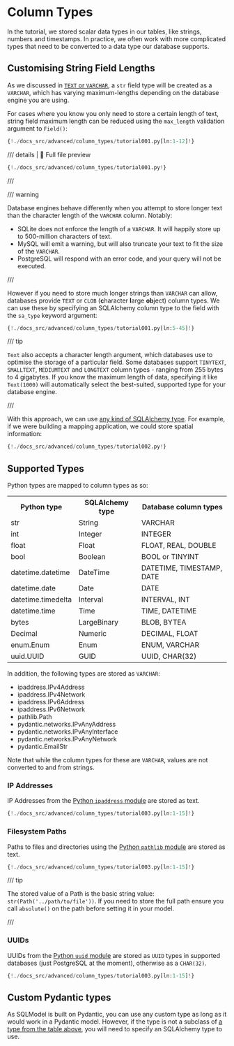 # Column Types

In the tutorial, we stored scalar data types in our tables, like strings, numbers and timestamps. In practice, we often
work with more complicated types that need to be converted to a data type our database supports.

## Customising String Field Lengths

As we discussed in [`TEXT` or `VARCHAR`](../tutorial/create-db-and-table.md#text-or-varchar), a `str` field type will be
created as a `VARCHAR`, which has varying maximum-lengths depending on the database engine you are using.

For cases where you know you only need to store a certain length of text, string field maximum length can be reduced
using the `max_length` validation argument to `Field()`:

```Python hl_lines="11"
{!./docs_src/advanced/column_types/tutorial001.py[ln:1-12]!}
```

/// details | 👀 Full file preview

```Python
{!./docs_src/advanced/column_types/tutorial001.py!}
```

///

/// warning

Database engines behave differently when you attempt to store longer text than the character length of the `VARCHAR`
column. Notably:

* SQLite does not enforce the length of a `VARCHAR`. It will happily store up to 500-million characters of text.
* MySQL will emit a warning, but will also truncate your text to fit the size of the `VARCHAR`.
* PostgreSQL will respond with an error code, and your query will not be executed.

///

However if you need to store much longer strings than `VARCHAR` can allow, databases provide `TEXT` or `CLOB`
(**c**haracter **l**arge **ob**ject) column types. We can use these by specifying an SQLAlchemy column type to the field
with the `sa_type` keyword argument:

```Python hl_lines="12"
{!./docs_src/advanced/column_types/tutorial001.py[ln:5-45]!}
```

/// tip

`Text` also accepts a character length argument, which databases use to optimise the storage of a particular field.
Some databases support `TINYTEXT`, `SMALLTEXT`, `MEDIUMTEXT` and `LONGTEXT` column types - ranging from 255 bytes to
4 gigabytes. If you know the maximum length of data, specifying it like `Text(1000)` will automatically select the
best-suited, supported type for your database engine.

///


With this approach, we can use [any kind of SQLAlchemy type](https://docs.sqlalchemy.org/en/20/core/type_basics.html).
For example, if we were building a mapping application, we could store spatial information:

```Python
{!./docs_src/advanced/column_types/tutorial002.py!}
```

## Supported Types

Python types are mapped to column types as so:

<table>
<tr>
<th>Python type</th><th>SQLAlchemy type</th><th>Database column types</th>
</tr>
<tr>
<td>str</td><td>String</td><td>VARCHAR</td>
</tr>
<tr>
<td>int</td><td>Integer</td><td>INTEGER</td>
</tr>
<tr>
<td>float</td><td>Float</td><td>FLOAT, REAL, DOUBLE</td>
</tr>
<tr>
<td>bool</td><td>Boolean</td><td>BOOL or TINYINT</td>
</tr>
<tr>
<td>datetime.datetime</td><td>DateTime</td><td>DATETIME, TIMESTAMP, DATE</td>
</tr>
<tr>
<td>datetime.date</td><td>Date</td><td>DATE</td>
</tr>
<tr>
<td>datetime.timedelta</td><td>Interval</td><td>INTERVAL, INT</td>
</tr>
<tr>
<td>datetime.time</td><td>Time</td><td>TIME, DATETIME</td>
</tr>
<tr>
<td>bytes</td><td>LargeBinary</td><td>BLOB, BYTEA</td>
</tr>
<tr>
<td>Decimal</td><td>Numeric</td><td>DECIMAL, FLOAT</td>
</tr>
<tr>
<td>enum.Enum</td><td>Enum</td><td>ENUM, VARCHAR</td>
</tr>
<tr>
<td>uuid.UUID</td><td>GUID</td><td>UUID, CHAR(32)</td>
</tr>
</table>

In addition, the following types are stored as `VARCHAR`:

* ipaddress.IPv4Address
* ipaddress.IPv4Network
* ipaddress.IPv6Address
* ipaddress.IPv6Network
* pathlib.Path
* pydantic.networks.IPvAnyAddress
* pydantic.networks.IPvAnyInterface
* pydantic.networks.IPvAnyNetwork
* pydantic.EmailStr

Note that while the column types for these are `VARCHAR`, values are not converted to and from strings.   

### IP Addresses

IP Addresses from the <a href="https://docs.python.org/3/library/ipaddress.html" class="external-link" target="_blank">Python `ipaddress` module</a> are stored as text.

```Python hl_lines="1 12"
{!./docs_src/advanced/column_types/tutorial003.py[ln:1-15]!}
```

### Filesystem Paths

Paths to files and directories using the <a href="https://docs.python.org/3/library/pathlib.html" class="external-link" target="_blank">Python `pathlib` module</a> are stored as text.

```Python hl_lines="3 13"
{!./docs_src/advanced/column_types/tutorial003.py[ln:1-15]!}
```

/// tip

The stored value of a Path is the basic string value: `str(Path('../path/to/file'))`. If you need to store the full path
ensure you call `absolute()` on the path before setting it in your model.

///

### UUIDs

UUIDs from the <a href="https://docs.python.org/3/library/uuid.html" class="external-link" target="_blank">Python `uuid`
module</a> are stored as `UUID` types in supported databases (just PostgreSQL at the moment), otherwise as a `CHAR(32)`.

```Python hl_lines="4 11"
{!./docs_src/advanced/column_types/tutorial003.py[ln:1-15]!}
```

## Custom Pydantic types

As SQLModel is built on Pydantic, you can use any custom type as long as it would work in a Pydantic model. However, if
the type is not a subclass of [a type from the table above](#supported-types), you will need to specify an SQLAlchemy
type to use.

